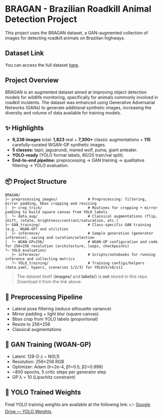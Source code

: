 # BRAGAN - Brazilian Roadkill Animal Detection Project

This project uses the BRAGAN dataset, a GAN-augmented collection of images for detecting roadkill animals on Brazilian highways.

## Dataset Link
You can access the full dataset [here](https://data.mendeley.com/datasets/ck88dwffgd/2).

## Project Overview
BRAGAN is an augmented dataset aimed at improving object detection models for wildlife monitoring, specifically for animals commonly involved in roadkill incidents. The dataset was enhanced using Generative Adversarial Networks (GANs) to generate additional synthetic images, increasing the diversity and volume of data available for training models.

## ✨ Highlights

- **9,238 images** total: **1,823** real + **7,300+** classic augmentations + **115** carefully-curated WGAN-GP synthetic images.  
- **5 classes:** tapir, jaguarundi, maned wolf, puma, giant anteater.  
- **YOLO-ready** (YOLO format labels, 80/20 train/val split).  
- **End-to-end pipeline:** preprocessing → GAN training → qualitative filtering → YOLO evaluation.

## 📦 Project Structure

```
BRAGAN/
├─ preprocessing_images/              # Preprocessing: filtering, mirror padding, bbox cropping and resizing
│  ├─ crop_trick/                     # Routines for cropping + mirror padding to build square canvas from YOLO labels
│  └─ data_aug/                       # Classical augmentations (flip, shift, rotate, brightness/contrast/saturation, etc.)
├─ GAN_training/                      # Class-specific GAN training (e.g., WGAN-GP) and utilities
│  ├─ inference/                      # Sample generation (generator inference), saving and curation/selection
│  └─ WGAN-GP=256/                    # WGAN-GP configuration and code for 256×256 resolution (architecture, loops, checkpoints)
└─ YOLO_evaluation/
   ├─ inference/                      # Scripts/notebooks for running inference and collecting metrics
   └─ YOLO_training/                  # Training configs/helpers (data.yaml, hypers, scenarios 1/2/3) for YOLOv5/v8/v11
```

> The dataset itself (**images/** and **labels/**) is **not** stored in this repo. Download it from the link above.


## 🧰 Preprocessing Pipeline
- Lateral pose filtering (reduce silhouette variance)
- Mirror padding + light blur (square canvas)
- Bbox crop from YOLO labels (proportional)
- Resize to 256×256
- Classical augmentations

## 🧪 GAN Training (WGAN-GP)
- Latent: 128-D z ~ N(0,1)
- Resolution: 256×256 RGB
- Optimizer: Adam (lr=2e-4, β1=0.5, β2=0.999)
- ~800 epochs, 5 critic steps per generator step
- GP λ = 10 (Lipschitz constraint)

## 🔗 YOLO Trained Weights
Final YOLO training weights are available at the following link:
👉 [Google Drive — YOLO Weights](https://drive.google.com/drive/folders/1aVDQh6e_sYjavH-xqvzEUv2eZVexOEBT?usp=sharing).

